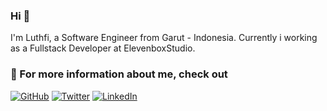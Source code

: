 ### Hi 👋

I'm Luthfi, a Software Engineer from Garut - Indonesia. Currently i working as a Fullstack Developer at ElevenboxStudio.

### 💬  For more information about me, check out

<p align="left">
	<a href="https://github.com/luthfipun"><img src="https://img.shields.io/github/followers/luthfipun.svg?label=GitHub&style=social" alt="GitHub"></a>
	<a href="https://twitter.com/luthfi_pun"><img src="https://img.shields.io/twitter/follow/luthfi_pun?label=Twitter&style=social" alt="Twitter"></a>
	<a href="https://www.linkedin.com/in/luthfi-abdul-azis-46051879"><img src="https://img.shields.io/badge/LinkedIn--_.svg?style=social&logo=linkedin" alt="LinkedIn"></a>
</p>
